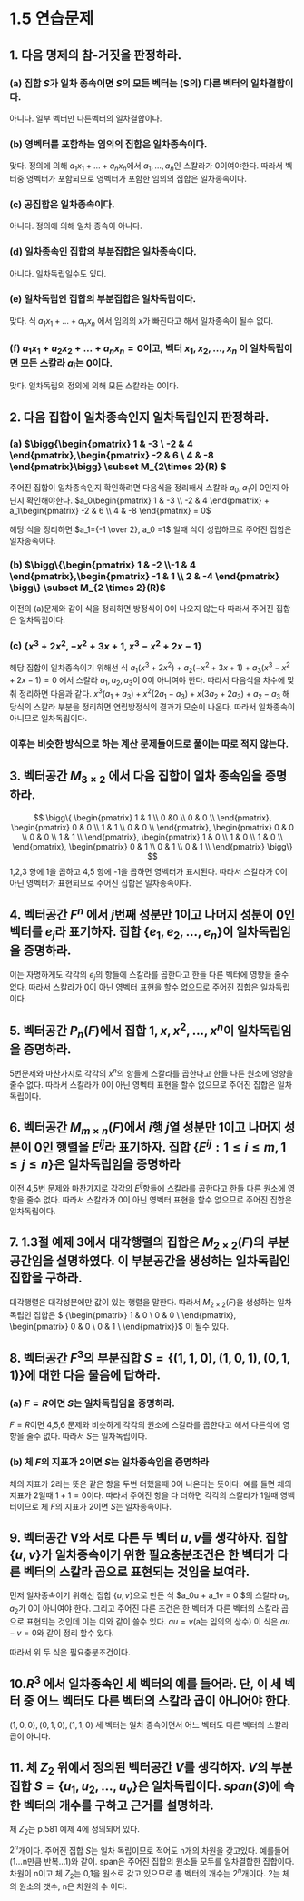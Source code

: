 # 1.5 연습문제

## 1. 다음 명제의 참-거짓을 판정하라. 

### (a) 집합 $S$가 일차 종속이면 $S$의 모든 벡터는 (S의) 다른 벡터의 일차결합이다.

아니다. 일부 벡터만 다른벡터의 일차결합이다.

### (b) 영벡터를 포함하는 임의의 집합은 일차종속이다.

맞다. 정의에 의해 $a_1x_1+\dotsc+a_nx_n$에서 $a_1,\dotsc, a_n$인 스칼라가 0이여야한다. 따라서 벡터중 영벡터가 포함되므로 영벡터가 포함한 임의의 집합은 일차종속이다.

### (c) 공집합은 일차종속이다.

아니다. 정의에 의해 일차 종속이 아니다. 

### (d) 일차종속인 집합의 부분집합은 일차종속이다.

아니다. 일차독립일수도 있다.

### (e) 일차독립인 집합의 부분집합은 일차독립이다.

맞다. 식 $a_1x_1+\dotsc+a_nx_n$ 에서 임의의 $x$가 빠진다고 해서 일차종속이 될수 없다.

### (f) $a_1x_1+a_2x_2+\dots+a_nx_n=0$이고, 벡터 $x_1,x_2,\dotsc,x_n$ 이 일차독립이면 모든 스칼라  $a_i$는 0이다.

맞다. 일차독립의 정의에 의해 모든 스칼라는 0이다.

## 2. 다음 집합이 일차종속인지 일차독립인지 판정하라.

### (a) $\bigg\{\begin{pmatrix} 1 & -3 \\ -2 & 4 \end{pmatrix},\begin{pmatrix} -2 & 6 \\ 4 & -8 \end{pmatrix}\bigg\} \subset M_{2\times 2}(R) $

주어진 집합이 일차종속인지 확인하려면 다음식을 정리해서 스칼라 $a_0,a_1$이  0인지 아닌지 확인해야한다.
$a_0\begin{pmatrix} 1 & -3 \\ -2 & 4 \end{pmatrix} + a_1\begin{pmatrix} -2 & 6 \\ 4 & -8 \end{pmatrix} = 0$

해당 식을 정리하면 $a_1={-1 \over 2}, a_0 =1$ 일때 식이 성립하므로 주어진 집합은 일차종속이다.

### (b) $\bigg\{\begin{pmatrix} 1 & -2 \\-1 & 4 \end{pmatrix},\begin{pmatrix} -1 & 1 \\ 2 & -4 \end{pmatrix} \bigg\} \subset M_{2 \times 2}(R)$


이전의 (a)문제와 같이 식을 정리하면 방정식이 0이 나오지 않는다 따라서 주어진 집합은 일차독립이다.

### (c) $\{x^3 + 2x^2,-x^2+3x+1,x^3-x^2+2x-1\}$

해당 집합이 일차종속이기 위해선 식 $a_1(x^3 + 2x^2)+a_2(-x^2+3x+1)+a_3(x^3-x^2+2x-1)=0$ 에서 스칼라 $a_1,a_2,a_3$이 0이 아니여야 한다. 따라서 다음식을 차수에 맞춰 정리하면 다음과 같다. $x^3(a_1 + a_3) + x^2 (2a_1-a_3) + x(3a_2+2a_3) + a_2 -a_3$
해당식의 스칼라 부분을 정리하면 연립방정식의 결과가 모순이 나온다. 따라서 일차종속이 아니므로 일차독립이다.

### 이후는 비슷한 방식으로 하는 계산 문제들이므로 풀이는 따로 적지 않는다.

## 3. 벡터공간 $M_{3 \times 2}$ 에서 다음 집합이 일차 종속임을 증명하라.
$$ \bigg\{ 
    \begin{pmatrix}
    1 & 1 \\
    0 &0  \\
    0 & 0 \\
    \end{pmatrix}, 
    \begin{pmatrix}
    0 & 0 \\
    1 & 1 \\
    0 & 0 \\
    \end{pmatrix},
    \begin{pmatrix}
    0 & 0 \\
    0 & 0 \\
    1 & 1 \\
    \end{pmatrix},
    \begin{pmatrix}
    1 & 0 \\
    1 & 0 \\
    1 & 0 \\
    \end{pmatrix},
    \begin{pmatrix}
    0 & 1 \\
    0 & 1 \\
    0 & 1 \\
    \end{pmatrix}
\bigg\} $$
1,2,3 항에 1을 곱하고 4,5 항에 -1을 곱하면 영벡터가 표시된다. 따라서 스칼라가 0이 아닌 영벡터가 표현되므로 주어진 집합은 일차종속이다.

## 4. 벡터공간 $F^n$ 에서 $j$번째 성분만 1이고 나머지 성분이 0인 벡터를 $e_j$라 표기하자. 집합 $\{e_1,e_2,\dotsc ,e_n\}$이 일차독립임을 증명하라.

이는 자명하게도 각각의 $e_j$의 항들에 스칼라를 곱한다고 한들 다른 벡터에 영향을 줄수 없다. 따라서 스칼라가 0이 아닌 영벡터 표현을 할수 없으므로 주어진 집합은 일차독립이다.

## 5. 벡터공간 $P_n(F)$에서 집합 ${1,x,x^2,\dotsc,x^n}$이 일차독립임을 증명하라.

5번문제와 마찬가지로 각각의 $x^n$의 항들에 스칼라를 곱한다고 한들 다른 원소에 영향을 줄수 없다. 따라서 스칼라가 0이 아닌 영벡터 표현을 할수 없으므로 주어진 집합은 일차독립이다.

## 6. 벡터공간 $M_{m\times n}(F)$에서 $i$행 $j$열 성분만 1이고 나머지 성분이 0인 행렬을 $E^{ij}$라 표기하자. 집합 $\{E^{ij}: 1 \le i \le m , 1 \le j \le n\}$은 일차독립임을 증명하라

이전 4,5번 문제와 마찬가지로 각각의 $E^{ij}$항들에 스칼라를 곱한다고 한들 다른 원소에 영향을 줄수 없다. 따라서 스칼라가 0이 아닌 영벡터 표현을 할수 없으므로 주어진 집합은 일차독립이다.

## 7. 1.3절 예제 3에서 대각행렬의 집합은 $M_{2\times 2}(F)$의 부분공간임을 설명하였다. 이 부분공간을 생성하는 일차독립인 집합을 구하라.

대각행렬은 대각성분에만 값이 있는 행렬을 말한다. 따라서 $M_{2\times 2}(F)$을 생성하는 일차독립인 집합은 $ \{\begin{pmatrix}
1 & 0 \\
0 & 0 \\
\end{pmatrix},
\begin{pmatrix}
0 & 0 \\
0 & 1 \\
\end{pmatrix}\}$ 이 될수 있다. 

## 8. 벡터공간 $F^3$의 부분집합 $S=\{(1,1,0),(1,0,1),(0,1,1)\}$에 대한 다음 물음에 답하라.

### (a) $F=R$이면 $S$는 일차독립임을 증명하라.

$F=R$이면 4,5,6 문제와 비슷하게 각각의 원소에 스칼라를 곱한다고 해서 다른식에 영향을 줄수 없다. 따라서 $S$는 일차독립이다.

### (b) 체 $F$의 지표가 2이면 $S$는 일차종속임을 증명하라

체의 지표가 2라는 뜻은 같은 항을 두번 더했을때 0이 나온다는 뜻이다. 예를 들면 체의 지표가 2일때 $1+1=0$이다. 따라서 주어진 항을 다 더하면 각각의 스칼라가 1일때 영벡터이므로 체 $F$의 지표가 2이면 $S$는 일차종속이다.

## 9. 벡터공간 V와 서로 다른 두 벡터 $u, v$를 생각하자. 집합 $\{u, v\}$가 일차종속이기 위한 필요충분조건은 한 벡터가 다른 벡터의 스칼라 곱으로 표현되는 것임을 보여라.

먼저 일차종속이기 위해선 집합 $\{u, v\}$으로 만든 식 $a_0u + a_1v = 0 $의 스칼라 $a_1, a_2$가 0이 아니여야 한다. 그리고 주어진 다른 조건은 한 벡터가 다른 벡터의 스칼라 곱으로 표현되는 것인데 이는 이와 같이 쓸수 있다. $au = v$(a는 임의의 상수)  이 식은 $au-v =0$와 같이 정리 할수 있다. 

따라서 위 두 식은 필요충분조건이다.

## 10.$R^3$ 에서 일차종속인 세 벡터의 예를 들어라. 단, 이 세 벡터 중 어느 벡터도 다른 벡터의 스칼라 곱이 아니어야 한다.

$(1,0,0), (0,1,0),(1,1,0)$ 세 벡터는 일차 종속이면서 어느 벡터도 다른 벡터의 스칼라 곱이 아니다.

## 11. 체 $Z_2$ 위에서 정의된 벡터공간 $V$를 생각하자. $V$의 부분집합 $S=\{u_1,u_2,\dotsc,u_v\}$은 일차독립이다. $span(S)$에 속한 벡터의 개수를 구하고 근거를 설명하라.

체 $Z_2$는 p.581 예제 4에 정의되어 있다.

$2^n$개이다. 주어진 집합 $S$는 일차 독립이므로 적어도 n개의 차원을 갖고있다. 예를들어 (1...n만큼 반복...1)와 같이. 
span은 주어진 집합의 원소들 모두를 일차결합한 집합이다. 차원이 n이고 체 $Z_2$는 0,1을 원소로 갖고 있으므로 총 벡터의 개수는 $2^n$개이다. 2는 체의 원소의 갯수, n은 차원의 수 이다.